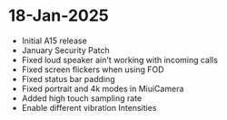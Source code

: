 # 18-Jan-2025
- Initial A15 release
- January Security Patch
- Fixed loud speaker ain't working with incoming calls
- Fixed screen flickers when using FOD
- Fixed status bar padding
- Fixed portrait and 4k modes in MiuiCamera
- Added high touch sampling rate
- Enable different vibration Intensities

